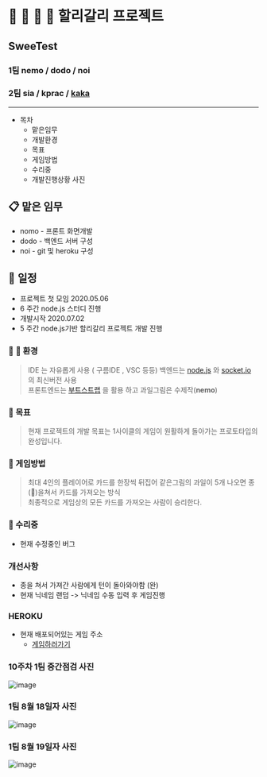 :strawberry: :banana: :lemon: :peach: 할리갈리 프로젝트
=============================
## SweeTest 
  ### 1팀 **nemo** / dodo / noi
  ### 2팀  **sia** / kprac / [kaka](https://github.com/KimsPractice/Sweetest_Team2)
  
***

* 목차
  * 맡은임무
  * 개발환경
  * 목표
  * 게임방법
  * 수리중
  * 개발진행상황 사진

## :clipboard: 맡은 임무
  * nomo - 프론트 화면개발
  * dodo - 백엔드 서버 구성
  * noi  - git 및 heroku 구성
## :calendar: 일정 
  - 프로젝트 첫 모임 2020.05.06
  - 6 주간 node.js 스터디 진행
  - 개발시작 2020.07.02
  - 5 주간 node.js기반 할리갈리 프로젝트 개발 진행
  
### :dog: :feet: 환경
>   IDE 는 자유롭게 사용 ( 구름IDE , VSC 등등)
    백엔드는 [node.js](https://nodejs.org/ko/) 와 [socket.io](https://socket.io/) 의 최신버전 사용
    <br> 프론트엔드는 [부트스트랩](http://bootstrapk.com/) 을 활용 하고 과일그림은 수제작(**nemo**)
  
### :checkered_flag: 목표
>   현재 프로젝트의 개발 목표는 1사이클의 게임이 원활하게 돌아가는 프로토타입의 완성입니다.
    
### :pushpin: 게임방법
>   최대 4인의 플레이어로 카드를 한장씩 뒤집어 같은그림의 과일이 5개 나오면 종(:bell:)을쳐서 카드를 가져오는 방식 <br>
    최종적으로 게임상의 모든 카드를 가져오는 사람이 승리한다.

### :wrench: 수리중
  * 현재 수정중인 버그
  
### 개선사항
  * 종을 쳐서 가져간 사람에게 턴이 돌아와야함 (완)
  * 현재 닉네임 랜덤 -> 닉네임 수동 입력 후 게임진행
  
### HEROKU
  * 현재 배포되어있는 게임 주소
    * [게임하러가기](https://sweetest1team.herokuapp.com/)
  
### 10주차 1팀 중간점검 사진

![image](https://user-images.githubusercontent.com/30767280/90375687-3ff35900-e0b0-11ea-8be3-6e390e2df535.png)



### 1팀 8월 18일자 사진
  

![image](https://user-images.githubusercontent.com/30767280/90459387-2a2b7580-e13c-11ea-9103-c7de4d0b92c2.png)


### 1팀 8월 19일자 사진

![image](https://user-images.githubusercontent.com/30767280/90592250-1d804d80-e220-11ea-8ab9-2a12010332ab.png)

